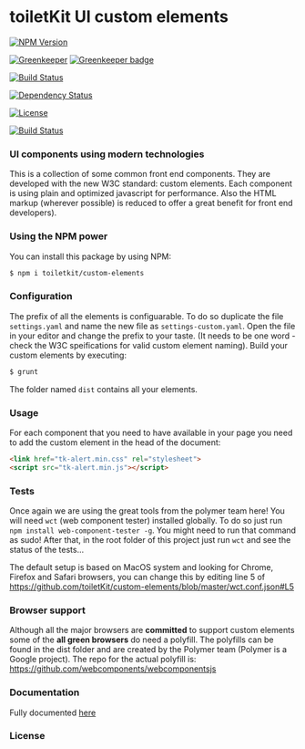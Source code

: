 # toiletKit UI custom elements

[![NPM Version](https://img.shields.io/npm/v/toiletkit-cusom-elements.svg)](https://www.npmjs.com/package/toiletkit-cusom-elements)

[![Greenkeeper](https://travis-ci.org/toiletKit/custom-elements.svg?branch=master)](https://travis-ci.org/toiletKit/custom-elements)  [![Greenkeeper badge](https://badges.greenkeeper.io/toiletKit/custom-elements.svg)](https://greenkeeper.io/)

[![Build Status](https://img.shields.io/travis/toiletKit/custom-elements/master.svg)](https://travis-ci.org/toiletKit/custom-elements)

[![Dependency Status](https://img.shields.io/david/toiletKit/custom-elements.svg)](https://david-dm.org/toiletKit/custom-elements)

[![License](https://img.shields.io/github/license/mashape/apistatus.svg)]()

[![Build Status](https://saucelabs.com/browser-matrix/dgt41.svg)](https://saucelabs.com/beta/builds/1450dab56fdd45afa7bb9a611c28b6b9)

### UI components using modern technologies

This is a collection of some common front end components. They are developed with the new W3C standard: custom elements. Each component is using plain and optimized javascript for performance. Also the HTML markup (wherever possible) is reduced to offer a great benefit for front end developers).

### Using the NPM power

You can install this package by using NPM:
```bash
$ npm i toiletkit/custom-elements
```

### Configuration

The prefix of all the elements is configuarable. To do so duplicate the file `settings.yaml` and name the new file as `settings-custom.yaml`. Open the file in your editor and change the prefix to your taste. (It needs to be one word - check the W3C speifications for valid custom element naming).
Build your custom elements by executing:
```bash
$ grunt
```
The folder named `dist` contains all your elements.

### Usage

For each component that you need to have available in your page you need to add the custom element in the head of the document:
```html
<link href="tk-alert.min.css" rel="stylesheet">
<script src="tk-alert.min.js"></script>
```

### Tests

Once again we are using the great tools from the polymer team here!
You will need `wct` (web component tester) installed globally. To do so just run `npm install web-component-tester -g`.
You might need to run that command as sudo!
After that, in the root folder of this project just run `wct` and see the status of the tests...

The default setup is based on MacOS system and looking for Chrome, Firefox and Safari browsers, you can change this by editing line 5 of https://github.com/toiletKit/custom-elements/blob/master/wct.conf.json#L5

### Browser support

Although all the major browsers are **committed** to support custom elements some of the **all green browsers** do need a polyfill. The polyfills can be found in the dist folder and are created by the Polymer team (Polymer is a Google project).
The repo for the actual polyfill is: https://github.com/webcomponents/webcomponentsjs

### Documentation
Fully documented [here](https://toiletkit.github.io/custom-elements/)

### License


